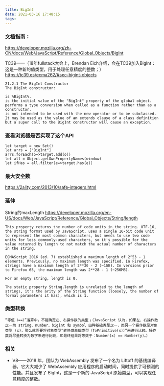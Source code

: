 ```yaml
---
title: BigInt
date: 2021-03-16 17:48:15
tags:
---
```

### 文档指南：
https://developer.mozilla.org/zh-CN/docs/Web/JavaScript/Reference/Global_Objects/BigInt

TC39——（18年fullstack大会上，Brendan Eich介绍，会在TC39加入BigInt：这是一种新的值类型，用于处理任意精度的整数；）
https://tc39.es/ecma262/#sec-bigint-objects
```
21.2.1 The BigInt Constructor
The BigInt constructor:

is %BigInt%.
is the initial value of the "BigInt" property of the global object.
performs a type conversion when called as a function rather than as a constructor.
is not intended to be used with the new operator or to be subclassed. It may be used as the value of an extends clause of a class definition but a super call to the BigInt constructor will cause an exception.
```

### 查看浏览器是否实现了这个API
```
let target = new Set()
let arrs = ["BigInt"]
arrs.forEach(o=>target.add(o))
let all = Object.getOwnPropertyNames(window)
let ifHas = all.filter(e=>target.has(e))
```

### 最大安全数
https://2ality.com/2013/10/safe-integers.html


### 延伸
String的maxLength
https://developer.mozilla.org/en-US/docs/Web/JavaScript/Reference/Global_Objects/String/length
```
This property returns the number of code units in the string. UTF-16, the string format used by JavaScript, uses a single 16-bit code unit to represent the most common characters, but needs to use two code units for less commonly-used characters, so it's possible for the value returned by length to not match the actual number of characters in the string.

ECMAScript 2016 (ed. 7) established a maximum length of 2^53 - 1 elements. Previously, no maximum length was specified. In Firefox, strings have a maximum length of 2**30 - 2 (~1GB). In versions prior to Firefox 65, the maximum length was 2**28 - 1 (~256MB).

For an empty string, length is 0.

The static property String.length is unrelated to the length of strings, it's the arity of the String function (loosely, the number of formal parameters it has), which is 1.
```

### 类型转换
```
“等值（==）”运算中，不能确定左、右操作数的类型；（JavaScript 认为，如果左、右操作数之一为 string、number、bigint 和 symbol 四种基础类型之一，而另一个操作数是对象类型 (x)，那么就需要将对象类型“转换成基础类型（ToPrimitive(x)）”来进行比较。操作数将尽量转换为数字来进行比较，即最终结果将等效于：Number(x) == Number(y)。）
```

### 相关
- V8——2018 年，团队为 WebAssembly 发布了一个名为 Liftoff 的基线编译器，它大大减少了 WebAssembly 应用程序的启动时间，同时提供了可预测的性能。并且发布了 BigInt，这是一个新的 JavaScript 原始类型，可以实现任意精度的整数。